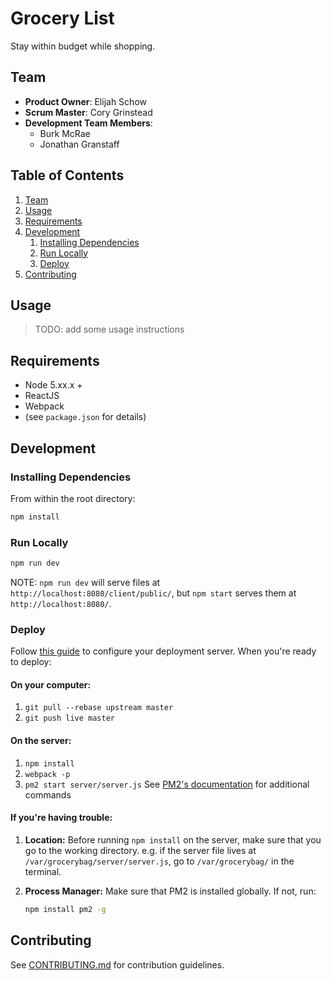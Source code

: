# Grocery List

Stay within budget while shopping.

## Team

  - __Product Owner__: Elijah Schow
  - __Scrum Master__: Cory Grinstead
  - __Development Team Members__:
    - Burk McRae
    - Jonathan Granstaff

## Table of Contents

1. [Team](#team)
1. [Usage](#Usage)
1. [Requirements](#requirements)
1. [Development](#development)
    1. [Installing Dependencies](#installing-dependencies)
    1. [Run Locally](#run-locally)
    1. [Deploy](#deploy)
1. [Contributing](#contributing)

## Usage

> TODO: add some usage instructions

## Requirements

- Node 5.xx.x +
- ReactJS
- Webpack
- (see `package.json` for details)

## Development

### Installing Dependencies

From within the root directory:

```sh
npm install
```

### Run Locally
```sh
npm run dev
```

NOTE: `npm run dev` will serve files at `http://localhost:8080/client/public/`, but `npm start` serves them at `http://localhost:8080/`.


### Deploy

Follow [this guide](https://www.digitalocean.com/community/tutorials/how-to-set-up-automatic-deployment-with-git-with-a-vps) to configure your deployment server. When you're ready to deploy:

#### On your computer:

1. `git pull --rebase upstream master`
2. `git push live master`

#### On the server:

1. `npm install`
2. `webpack -p`
3. `pm2 start server/server.js`
    See [PM2's documentation](http://pm2.keymetrics.io/docs/usage/cluster-mode/) for additional commands

#### If you're having trouble:

1. **Location:** Before running `npm install` on the server, make sure that you go to the working directory. e.g. if the server file lives at `/var/grocerybag/server/server.js`, go to `/var/grocerybag/` in the terminal.
2. **Process Manager:** Make sure that PM2 is installed globally. If not, run:

    ```sh
    npm install pm2 -g
    ```

## Contributing

See [CONTRIBUTING.md](https://github.com/unexpected-lion/ourglass/blob/master/contributing.md) for contribution guidelines.
